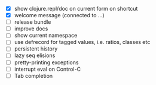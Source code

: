 - [x] show clojure.repl/doc on current form on shortcut
- [x] welcome message (connected to ...)
- [ ] release bundle
- [ ] improve docs
- [ ] show current namespace
- [ ] use defrecord for tagged values, i.e. ratios, classes etc
- [ ] persistent history
- [ ] lazy seq elisions
- [ ] pretty-printing exceptions
- [ ] interrupt eval on Control-C
- [ ] Tab completion

